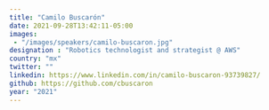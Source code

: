 ```yaml
---
title: "Camilo Buscarón"
date: 2021-09-28T13:42:11-05:00
images:
 - "/images/speakers/camilo-buscaron.jpg"
designation : "Robotics technologist and strategist @ AWS"
country: "mx"
twitter: ""
linkedin: https://www.linkedin.com/in/camilo-buscaron-93739827/
github: https://github.com/cbuscaron
year: "2021"
---
```


